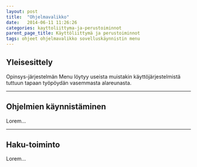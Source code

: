 ```yaml
---
layout: post
title:  "Ohjelmavalikko"
date:   2014-06-11 11:26:26
categories: kayttoliittyma-ja-perustoiminnot
parent_page_title: Käyttöliittymä ja perustoiminnot
tags: ohjeet ohjelmavalikko sovelluskäynnistin menu
---
```


## Yleisesittely
Opinsys-järjestelmän Menu löytyy useista muistakin käyttöjärjestelmistä tuttuun tapaan työpöydän vasemmasta alareunasta.

---

## Ohjelmien käynnistäminen
Lorem...

---

## Haku-toiminto
Lorem...

